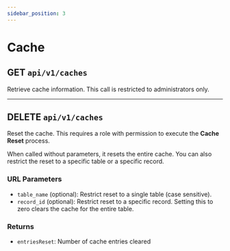 ```yaml
---
sidebar_position: 3
---
```


# Cache

## GET `api/v1/caches`

Retrieve cache information. This call is restricted to administrators only.

---

## DELETE `api/v1/caches`

Reset the cache. This requires a role with permission to execute the **Cache Reset** process.

When called without parameters, it resets the entire cache. You can also restrict the reset to a specific table or a specific record.

### URL Parameters

- `table_name` (optional): Restrict reset to a single table (case sensitive).
- `record_id` (optional): Restrict reset to a specific record. Setting this to zero clears the cache for the entire table.

### Returns

- `entriesReset`: Number of cache entries cleared